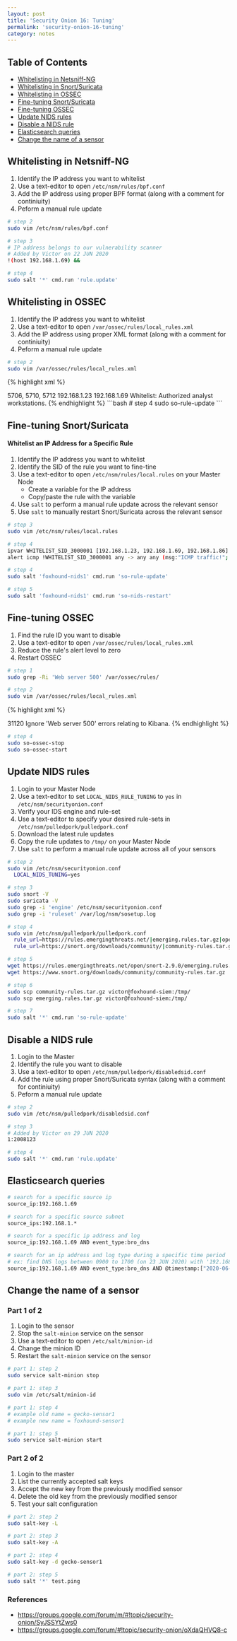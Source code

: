 ```yaml
---
layout: post
title: 'Security Onion 16: Tuning'
permalink: 'security-onion-16-tuning'
category: notes
---
```


## Table of Contents
* [Whitelisting in Netsniff-NG](#whitelisting-in-netsniff-ng)
* [Whitelisting in Snort/Suricata](#whitelisting-in-snort-suricata)
* [Whitelisting in OSSEC](#whitelisting-in-ossec)
* [Fine-tuning Snort/Suricata](#fine-tuning-snort-suricata)
* [Fine-tuning OSSEC](#fine-tuning-ossec)
* [Update NIDS rules](#update-nids-rules)
* [Disable a NIDS rule](#disable-a-nids-rule)
* [Elasticsearch queries](#elasticsearch-queries)
* [Change the name of a sensor](#change-the-name-of-a-sensor)

## Whitelisting in Netsniff-NG
1. Identify the IP address you want to whitelist
2. Use a text-editor to open `/etc/nsm/rules/bpf.conf`
3. Add the IP address using proper BPF format (along with a comment for continiuity)
4. Peform a manual rule update

```bash
# step 2
sudo vim /etc/nsm/rules/bpf.conf
```
```bash
# step 3
# IP address belongs to our vulnerability scanner
# Added by Victor on 22 JUN 2020
!(host 192.168.1.69) &&
```
```bash
# step 4
sudo salt '*' cmd.run 'rule.update'
```

## Whitelisting in OSSEC
1. Identify the IP address you want to whitelist
2. Use a text-editor to open `/var/ossec/rules/local_rules.xml`
3. Add the IP address using proper XML format (along with a comment for continiuity)
4. Peform a manual rule update

```bash
# step 2
sudo vim /var/ossec/rules/local_rules.xml
```
{% highlight xml %}
<!-- Added by Victor on 22 JUN 2020 -->
<rule id="100777" level="0">
  <if_sid>5706, 5710, 5712</if_sid>
    <srcip>192.168.1.23</srcip>
    <srcip>192.168.1.69</srcip>
    <description>Whitelist: Authorized analyst workstations.</description>
</rule>
{% endhighlight %}  
```bash
# step 4
sudo so-rule-update
```

## Fine-tuning Snort/Suricata
#### Whitelist an IP Address for a Specific Rule
1. Identify the IP address you want to whitelist
2. Identify the SID of the rule you want to fine-tine
3. Use a text-editor to open `/etc/nsm/rules/local.rules` on your Master Node
    * Create a variable for the IP address
    * Copy/paste the rule with the variable 
4. Use `salt` to perform a manual rule update across the relevant sensor
5. Use `salt` to manually restart Snort/Suricata across the relevant sensor

```bash
# step 3
sudo vim /etc/nsm/rules/local.rules

# step 4
ipvar WHITELIST_SID_3000001 [192.168.1.23, 192.168.1.69, 192.168.1.86]
alert icmp !WHITELIST_SID_3000001 any -> any any (msg:"ICMP traffic!"; sid:3000001;)

# step 4
sudo salt 'foxhound-nids1' cmd.run 'so-rule-update'

# step 5
sudo salt 'foxhound-nids1' cmd.run 'so-nids-restart'
```

## Fine-tuning OSSEC
1. Find the rule ID you want to disable
2. Use a text-editor to open `/var/ossec/rules/local_rules.xml`
3. Reduce the rule's alert level to zero
4. Restart OSSEC

```bash
# step 1
sudo grep -Ri 'Web server 500' /var/ossec/rules/
```
```bash
# step 2
sudo vim /var/ossec/rules/local_rules.xml
```

{% highlight xml %}
<!-- Added by Victor on 22 JUN 2020 -->
<rule id="100666" level="0">
  <if_sid>31120</if_sid>
  <description>Ignore 'Web server 500' errors relating to Kibana.</description>
</rule>
{% endhighlight %}  

```bash
# step 4
sudo so-ossec-stop
sudo so-ossec-start
```


## Update NIDS rules
1. Login to your Master Node
2. Use a text-editor to set `LOCAL_NIDS_RULE_TUNING` to `yes` in `/etc/nsm/securityonion.conf`
3. Verify your IDS engine and rule-set
4. Use a text-editor to specify your desired rule-sets in `/etc/nsm/pulledpork/pulledpork.conf`
5. Download the latest rule updates
6. Copy the rule updates to `/tmp/` on your Master Node 
7. Use `salt` to perform a manual rule update across all of your sensors

```bash
# step 2
sudo vim /etc/nsm/securityonion.conf
  LOCAL_NIDS_TUNING=yes
```
```bash
# step 3
sudo snort -V
sudo suricata -V
sudo grep -i 'engine' /etc/nsm/securityonion.conf
sudo grep -i 'ruleset' /var/log/nsm/sosetup.log 
```
```bash
# step 4
sudo vim /etc/nsm/pulledpork/pulledpork.conf
  rule_url=https://rules.emergingthreats.net/|emerging.rules.tar.gz|open
  rule_url=https://snort.org/downloads/community/|community-rules.tar.gz|Commmunity
```
```bash
# step 5
wget https://rules.emergingthreats.net/open/snort-2.9.0/emerging.rules.tar.gz
wget https://www.snort.org/downloads/community/community-rules.tar.gz
```
```bash
# step 6
sudo scp community-rules.tar.gz victor@foxhound-siem:/tmp/
sudo scp emerging.rules.tar.gz victor@foxhound-siem:/tmp/
```
```bash
# step 7
sudo salt '*' cmd.run 'so-rule-update'
```

## Disable a NIDS rule
1. Login to the Master
2. Identify the rule you want to disable
3. Use a text-editor to open `/etc/nsm/pulledpork/disabledsid.conf`
4. Add the rule using proper Snort/Suricata syntax (along with a comment for continiuity)
5. Peform a manual rule update

```bash
# step 2
sudo vim /etc/nsm/pulledpork/disabledsid.conf
```
```bash
# step 3
# Added by Victor on 29 JUN 2020
1:2008123
```
```bash
# step 4
sudo salt '*' cmd.run 'rule.update'
```

## Elasticsearch queries
```bash
# search for a specific source ip
source_ip:192.168.1.69

# search for a specific source subnet
source_ips:192.168.1.*

# search for a specific ip address and log
source_ip:192.168.1.69 AND event_type:bro_dns

# search for an ip address and log type during a specific time period
# ex: find DNS logs between 0900 to 1700 (on 23 JUN 2020) with '192.168.1.69' as the query source
source_ip:192.168.1.69 AND event_type:bro_dns AND @timestamp:["2020-06-23T09:00" TO "2020-06-23T17:00"]
```

## Change the name of a sensor
### Part 1 of 2  
1. Login to the sensor
2. Stop the `salt-minion` service on the sensor
3. Use a text-editor to open `/etc/salt/minion-id`
4. Change the minion ID 
5. Restart the `salt-minion` service on the sensor

```bash
# part 1: step 2
sudo service salt-minion stop
``` 
```bash
# part 1: step 3
sudo vim /etc/salt/minion-id
```
```bash
# part 1: step 4
# example old name = gecko-sensor1
# example new name = foxhound-sensor1
```
```bash
# part 1: step 5
sudo service salt-minion start
```

### Part 2 of 2
1. Login to the master
2. List the currently accepted salt keys
3. Accept the new key from the previously modified sensor
4. Delete the old key from the previously modified sensor
5. Test your salt configuration

```bash
# part 2: step 2
sudo salt-key -L
```
```bash
# part 2: step 3
sudo salt-key -A
```
```bash
# part 2: step 4
sudo salt-key -d gecko-sensor1
```
```bash
# part 2: step 5
sudo salt '*' test.ping
```

### References
* https://groups.google.com/forum/m/#!topic/security-onion/SyJSSYtZws0
* https://groups.google.com/forum/#!topic/security-onion/oXdaQHVQ8-c
